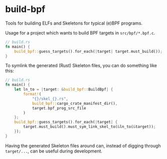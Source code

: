 # build-bpf

Tools for building ELFs and Skeletons for typical (e)BPF programs.

Usage for a project which wants to build BPF targets in `src/bpf/*.bpf.c`.

```rust
// build.rs
fn main() {
    build_bpf::guess_targets().for_each(|target| target.must_build());
}
```

To symlink the generated (Rust) Skeleton files, you can do something like this:

```rust
// build.rs
fn main() {
    let ln_to = |target: &build_bpf::BuildBpf| {
        format!(
            "{}/skel_{}.rs",
            build_bpf::cargo_crate_manifest_dir(),
            target.bpf_prog_src_file
        )
    };
    build_bpf::guess_targets().for_each(|target| {
        target.must_build().must_sym_link_skel_to(&ln_to(&target));
    });
}
```

Having the generated Skeleton files around can, instead of digging through `target/...`, can be useful during development.
